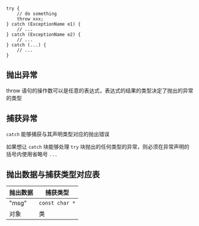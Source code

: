 
```
try {
    // do something
    throw xxx;
} catch (ExceptionName e1) {
    // ...
} catch (ExceptionName e2) {
    // ...
} catch (...) {
    // ...
}
```

## 抛出异常

throw 语句的操作数可以是任意的表达式，表达式的结果的类型决定了抛出的异常的类型  

## 捕获异常

`catch` 能够捕获与其声明类型对应的抛出错误  

如果想让 `catch` 块能够处理 `try` 块抛出的任何类型的异常，则必须在异常声明的括号内使用省略号 `...`  

## 抛出数据与捕获类型对应表

| 抛出数据 | 捕获类型 |
| --- | --- |
| "msg" | `const char *` |
| 对象 | 类 |
